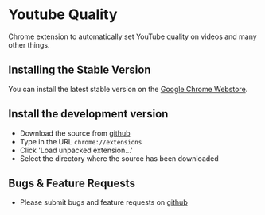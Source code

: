 Youtube Quality
===============

Chrome extension to automatically set YouTube quality on videos and many other things.

Installing the Stable Version
-----------------------------

You can install the latest stable version on the [Google Chrome Webstore](https://chrome.google.com/webstore/detail/youtube-quality/nfcilgimggemnogfigihdkmapdhhlbph).

Install the development version
-------------------------------

+ Download the source from [github](https://github.com/Focus/youtubequality)
+ Type in the URL `chrome://extensions`
+ Click 'Load unpacked extension...'
+ Select the directory where the source has been downloaded


Bugs & Feature Requests
------------------------

+ Please submit bugs and feature requests on [github](https://github.com/Focus/youtubequality)